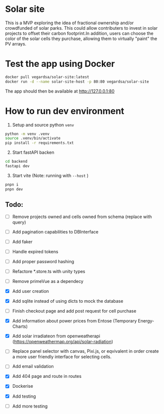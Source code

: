 # Solar site

This is a MVP exploring the idea of fractional ownership and/or crowdfunded of solar parks. This could allow contributers to invest in solar projects to offset their carbon footprint.In addition, users can choose the color of the solar cells they purchase, allowing them to virtually "paint" the PV arrays.

# Test the app using Docker

```bash
docker pull vegardsa/solar-site:latest
docker run -d --name solar-site-host -p 80:80 vegardsa/solar-site

```

The app should then be available at http://127.0.0.1:80

# How to run dev environment

1. Setup and source python `venv`

```bash
python -m venv .venv
source .venv/bin/activate
pip install -r requirements.txt
```

2. Start fastAPI backen

```bash
cd backend
fastapi dev
```

3. Start vite (Note: running with `--host` )

```bash
pnpn i
pnpn dev
```

## Todo:

- [ ] Remove projects owned and cells owned from schema (replace with query)
- [ ] Add pagination capabilities to DBInterface
- [ ] Add faker
- [ ] Handle expired tokens
- [ ] Add proper password hashing
- [ ] Refactore \*.store.ts with unity types
- [ ] Remove primeVue as a dependecy
- [x] Add user creation
- [x] Add sqlite instead of using dicts to mock the database
- [ ] Finish checkout page and add post request for cell purchase
- [x] Add information about power prices from Entose (Temporary Energy-Charts)
- [x] Add solar irradiateon from openweatherapi (https://openweathermap.org/api/solar-radiation)
- [ ] Replace panel selector with canvas, Pixi.js, or eqvivalent in order create a more user friendly interface for selecting cells.
- [ ] Add email validation
- [x] Add 404 page and route in routes

- [x] Dockerise
- [x] Add testing
- [ ] Add more testing
